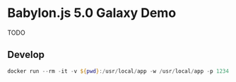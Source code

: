 # Babylon.js 5.0 Galaxy Demo

TODO

## Develop

```ps1
docker run --rm -it -v ${pwd}:/usr/local/app -w /usr/local/app -p 1234:1234 node /bin/bash
```
